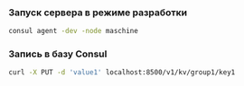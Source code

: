 ### Запуск сервера в режиме разработки   

```bash
consul agent -dev -node maschine
```


### Запись в базу Consul


```bash
curl -X PUT -d 'value1' localhost:8500/v1/kv/group1/key1
```


